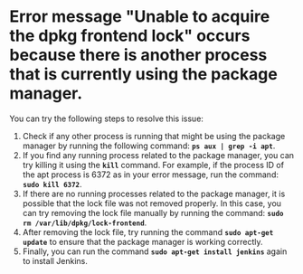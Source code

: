 # Error message "Unable to acquire the dpkg frontend lock" occurs because there is another process that is currently using the package manager.

You can try the following steps to resolve this issue:

1. Check if any other process is running that might be using the package manager by running the following command: **`ps aux | grep -i apt`**.
2. If you find any running process related to the package manager, you can try killing it using the **`kill`** command. For example, if the process ID of the apt process is 6372 as in your error message, run the command: **`sudo kill 6372`**.
3. If there are no running processes related to the package manager, it is possible that the lock file was not removed properly. In this case, you can try removing the lock file manually by running the command: **`sudo rm /var/lib/dpkg/lock-frontend`**.
4. After removing the lock file, try running the command **`sudo apt-get update`** to ensure that the package manager is working correctly.
5. Finally, you can run the command **`sudo apt-get install jenkins`** again to install Jenkins.

